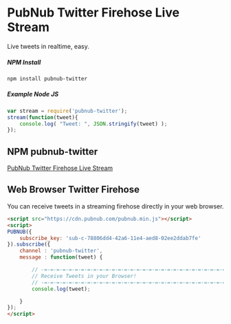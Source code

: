 # PubNub Twitter Firehose Live Stream

Live tweets in realtime, easy.

##### NPM Install

```bash
npm install pubnub-twitter
```

##### Example Node JS
```javascript
var stream = require('pubnub-twitter');
stream(function(tweet){
    console.log( "Tweet: ", JSON.stringify(tweet) );
});
```

## NPM pubnub-twitter

[PubNub Twitter Firehose Live Stream](https://www.npmjs.org/package/pubnub-twitter)

## Web Browser Twitter Firehose

You can receive tweets in a streaming firehose directly in your web browser.

```html
<script src="https://cdn.pubnub.com/pubnub.min.js"></script>
<script>
PUBNUB({
    subscribe_key: 'sub-c-78806dd4-42a6-11e4-aed8-02ee2ddab7fe'
}).subscribe({
    channel : 'pubnub-twitter',
    message : function(tweet) {

        // -=-=-=-=-=-=-=-=-=-=-=-=-=-=-=-=-=-=-=-=-=-=-=-=-=-=-=-=-=-=-=-=-
        // Receive Tweets in your Browser!
        // -=-=-=-=-=-=-=-=-=-=-=-=-=-=-=-=-=-=-=-=-=-=-=-=-=-=-=-=-=-=-=-=-
        console.log(tweet);

    }
});
</script>
```
